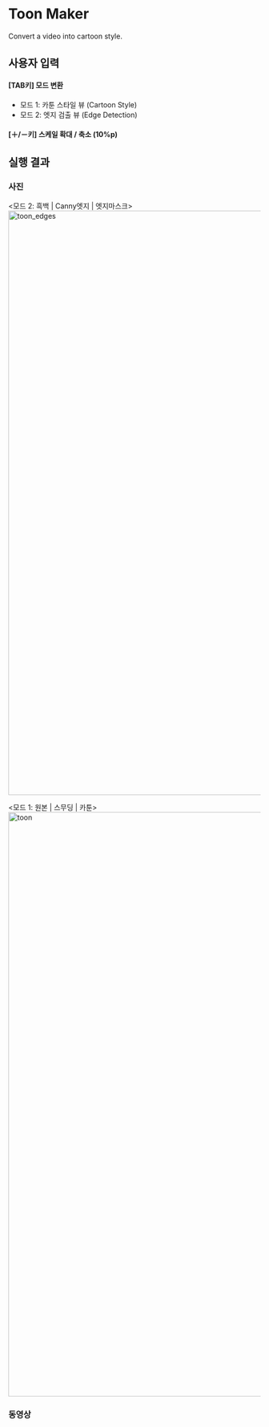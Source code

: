 # Toon Maker
Convert a video into cartoon style.



## 사용자 입력

#### [TAB키] 모드 변환
- 모드 1: 카툰 스타일 뷰 (Cartoon Style)
- 모드 2: 엣지 검출 뷰 (Edge Detection)

#### [＋/－키] 스케일 확대 / 축소 (10%p)



## 실행 결과

### 사진

<모드 2: 흑백 | Canny엣지 | 엣지마스크>
<img width="1167" alt="toon_edges" src="https://github.com/illboi1/toon-maker/assets/88954347/8222f69d-dd87-4e9b-a9ee-8a3c81e729b0">

<모드 1: 원본 | 스무딩 | 카툰>
<img width="1167" alt="toon" src="https://github.com/illboi1/toon-maker/assets/88954347/bf0fe7d9-d83b-4cfb-9977-f77e8b5faeb5">


### 동영상
